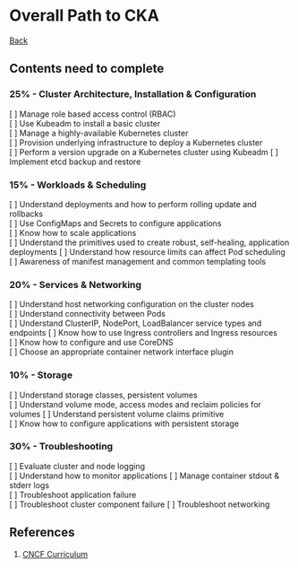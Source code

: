 # Overall Path to CKA
[Back](..)
## Contents need to complete
<!-- ![XMIND-TO-COMPLETE](../resources/imgs/to-complete-path.jpeg) -->
### 25% - Cluster Architecture, Installation & Configuration
[ ] Manage role based access control (RBAC)  
[ ] Use Kubeadm to install a basic cluster  
[ ] Manage a highly-available Kubernetes cluster  
[ ] Provision underlying infrastructure to deploy a Kubernetes cluster  
[ ] Perform a version upgrade on a Kubernetes cluster using Kubeadm 
[ ] Implement etcd backup and restore  
### 15% - Workloads & Scheduling  
[ ] Understand deployments and how to perform rolling update and rollbacks  
[ ] Use ConfigMaps and Secrets to configure applications  
[ ] Know how to scale applications  
[ ] Understand the primitives used to create robust, self-healing, application deployments [ ] Understand how resource limits can affect Pod scheduling  
[ ] Awareness of manifest management and common templating tools  
### 20% - Services & Networking
[ ] Understand host networking configuration on the cluster nodes  
[ ] Understand connectivity between Pods  
[ ] Understand ClusterIP, NodePort, LoadBalancer service types and endpoints [ ] Know how to use Ingress controllers and Ingress resources  
[ ] Know how to configure and use CoreDNS  
[ ] Choose an appropriate container network interface plugin  
### 10% - Storage
[ ] Understand storage classes, persistent volumes  
[ ] Understand volume mode, access modes and reclaim policies for volumes [ ] Understand persistent volume claims primitive  
[ ] Know how to configure applications with persistent storage  
### 30% - Troubleshooting  
[ ] Evaluate cluster and node logging  
[ ] Understand how to monitor applications [ ] Manage container stdout & stderr logs  
[ ] Troubleshoot application failure  
[ ] Troubleshoot cluster component failure [ ] Troubleshoot networking  



## References
1. [CNCF Curriculum](https://github.com/cncf/curriculum)
